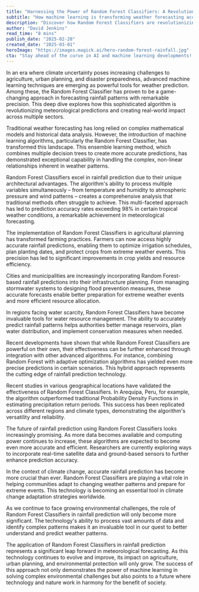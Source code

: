 ```yaml
---
title: "Harnessing the Power of Random Forest Classifiers: A Revolution in Rainfall Prediction"
subtitle: "How machine learning is transforming weather forecasting accuracy"
description: "Discover how Random Forest Classifiers are revolutionizing rainfall prediction with unprecedented accuracy, transforming agriculture, urban planning, and climate adaptation strategies. With accuracy rates exceeding 98% in certain conditions, this machine learning approach is setting new standards in meteorological forecasting."
author: "David Jenkins"
read_time: "8 mins"
publish_date: "2025-02-28"
created_date: "2025-03-01"
heroImage: "https://images.magick.ai/hero-random-forest-rainfall.jpg"
cta: "Stay ahead of the curve in AI and machine learning developments! Follow us on LinkedIn for more insights into groundbreaking technologies transforming our world."
---
```


In an era where climate uncertainty poses increasing challenges to agriculture, urban planning, and disaster preparedness, advanced machine learning techniques are emerging as powerful tools for weather prediction. Among these, the Random Forest Classifier has proven to be a game-changing approach in forecasting rainfall patterns with remarkable precision. This deep dive explores how this sophisticated algorithm is revolutionizing meteorological predictions and creating real-world impact across multiple sectors.

Traditional weather forecasting has long relied on complex mathematical models and historical data analysis. However, the introduction of machine learning algorithms, particularly the Random Forest Classifier, has transformed this landscape. This ensemble learning method, which combines multiple decision trees to create more accurate predictions, has demonstrated exceptional capability in handling the complex, non-linear relationships inherent in weather patterns.

Random Forest Classifiers excel in rainfall prediction due to their unique architectural advantages. The algorithm's ability to process multiple variables simultaneously – from temperature and humidity to atmospheric pressure and wind patterns – creates a comprehensive analysis that traditional methods often struggle to achieve. This multi-faceted approach has led to prediction accuracy rates exceeding 98% in certain tropical weather conditions, a remarkable achievement in meteorological forecasting.

The implementation of Random Forest Classifiers in agricultural planning has transformed farming practices. Farmers can now access highly accurate rainfall predictions, enabling them to optimize irrigation schedules, plan planting dates, and protect crops from extreme weather events. This precision has led to significant improvements in crop yields and resource efficiency.

Cities and municipalities are increasingly incorporating Random Forest-based rainfall predictions into their infrastructure planning. From managing stormwater systems to designing flood prevention measures, these accurate forecasts enable better preparation for extreme weather events and more efficient resource allocation.

In regions facing water scarcity, Random Forest Classifiers have become invaluable tools for water resource management. The ability to accurately predict rainfall patterns helps authorities better manage reservoirs, plan water distribution, and implement conservation measures when needed.

Recent developments have shown that while Random Forest Classifiers are powerful on their own, their effectiveness can be further enhanced through integration with other advanced algorithms. For instance, combining Random Forest with adaptive optimization algorithms has yielded even more precise predictions in certain scenarios. This hybrid approach represents the cutting edge of rainfall prediction technology.

Recent studies in various geographical locations have validated the effectiveness of Random Forest Classifiers. In Arequipa, Peru, for example, the algorithm outperformed traditional Probability Density Functions in estimating precipitation return periods. This success has been replicated across different regions and climate types, demonstrating the algorithm's versatility and reliability.

The future of rainfall prediction using Random Forest Classifiers looks increasingly promising. As more data becomes available and computing power continues to increase, these algorithms are expected to become even more accurate and efficient. Researchers are currently exploring ways to incorporate real-time satellite data and ground-based sensors to further enhance prediction accuracy.

In the context of climate change, accurate rainfall prediction has become more crucial than ever. Random Forest Classifiers are playing a vital role in helping communities adapt to changing weather patterns and prepare for extreme events. This technology is becoming an essential tool in climate change adaptation strategies worldwide.

As we continue to face growing environmental challenges, the role of Random Forest Classifiers in rainfall prediction will only become more significant. The technology's ability to process vast amounts of data and identify complex patterns makes it an invaluable tool in our quest to better understand and predict weather patterns.

The application of Random Forest Classifiers in rainfall prediction represents a significant leap forward in meteorological forecasting. As this technology continues to evolve and improve, its impact on agriculture, urban planning, and environmental protection will only grow. The success of this approach not only demonstrates the power of machine learning in solving complex environmental challenges but also points to a future where technology and nature work in harmony for the benefit of society.
